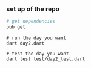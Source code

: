 ### set up of the repo 

```sh
# get dependencies
pub get
```

```shell script
# run the day you want
dart day2.dart

# test the day you want
dart test test/day2_test.dart

```